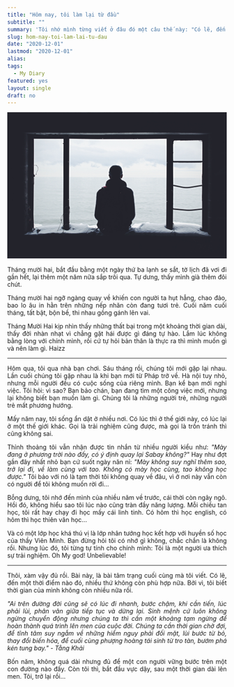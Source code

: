 ```yaml
---
title: "Hôm nay, tôi làm lại từ đầu"
subtitle: ""
summary: 'Tôi nhớ mình từng viết ở đâu đó một câu thế này: "Có lẽ, đến một thời điểm nào đó, nhiều thứ không còn phù hợp nữa". Bởi vì, tôi biết thời gian của mình không còn nhiều nữa rồi...'
slug: hom-nay-toi-lam-lai-tu-dau
date: "2020-12-01"
lastmod: "2020-12-01"
alias:
tags:
  - My Diary
featured: yes
layout: single
draft: no
---
```


<p style = "text-align: center"><img src="./featured.jpg"></p>

<p style = "text-align: justify">Tháng mười hai, bắt đầu bằng một ngày thứ ba lạnh se sắt, tờ lịch đã vơi đi gần hết, lại thêm một năm nữa sắp trôi qua. Tự dưng, thấy mình già thêm đôi chút.</p>

<p style = "text-align: justify">Tháng mười hai ngỡ ngàng quay về khiến con người ta hụt hẫng, chao đảo, bao lo âu in hằn trên những nếp nhăn còn đang tươi trẻ. Cuối năm cuối tháng, tất bật, bộn bề, thi nhau gồng gánh lên vai.</p>

<p style = "text-align: justify">Tháng Mười Hai kịp nhìn thấy những thất bại trong một khoảng thời gian dài, thấy đời nhàn nhạt vì chẳng gặt hái được gì đáng tự hào. Lắm lúc không bằng lòng với chính mình, rồi cứ tự hỏi bản thân là thực ra thì mình muốn gì và nên làm gì. Haizz</p>

---

<p style = "text-align: justify">Hôm qua, tôi qua nhà bạn chơi. Sáu tháng rồi, chúng tôi mới gặp lại nhau. Lần cuối chúng tôi gặp nhau là khi bạn mới từ Pháp trở về. Hà nội tuy nhỏ, nhưng mỗi người đều có cuộc sống của riêng mình. Bạn kể bạn mới nghỉ việc. Tôi hỏi: vì sao? Bạn bảo chán, bạn đang tìm một công việc mới, nhưng lại không biết bạn muốn làm gì. Chúng tôi là những người trẻ, những người trẻ mất phương hướng.</p>

<p style = "text-align: justify">Mấy năm nay, tôi sống ẩn dật ở nhiều nơi. Có lúc thì ở thế giới này, có lúc lại ở một thế giới khác. Gọi là trải nghiệm cũng được, mà gọi là trốn tránh thì cũng không sai.</p>

<p style = "text-align: justify">Thỉnh thoảng tôi vẫn nhận được tin nhắn từ nhiều người kiểu như: <i>"Mày đang ở phương trời nào đấy, có ý định quay lại Sabay không?"</i> Hay như đợt gần đây nhất nhỏ bạn cứ suốt ngày năn nỉ: <i>"Mày không suy nghĩ thêm sao, trở lại đi, về làm cùng với tao. Không có mày học cùng, tao không học được."</i> Tôi bảo với nó là tạm thời tôi không quay về đâu, vì ở nơi này vẫn còn có người để tôi không muốn rời đi...</p>

<p style = "text-align: justify">Bỗng dưng, tôi nhớ đến mình của nhiều năm về trước, cái thời còn ngây ngô. Hồi đó, không hiểu sao tôi lúc nào cũng tràn đầy năng lượng. Mỗi chiều tan học, tôi rất hay chạy đi học mấy cái linh tinh. Có hôm thì học english, có hôm thì học thiên văn học...</p>

<p style = "text-align: justify">Và có một lớp học khá thú vị là lớp nhân tướng học kết hợp với huyền số học của thầy Viên Minh. Bạn đừng hỏi tôi có nhớ gì không, chắc chắn là không rồi. Nhưng lúc đó, tôi từng tự tính cho chính mình: Tôi là một người ưa thích sự trải nghiệm. Oh My god! Unbelievable! </p>

---

<p style = "text-align: justify">Thôi, xàm vậy đủ rồi. Bài này, là bài tâm trạng cuối cùng mà tôi viết. Có lẽ, đến một thời điểm nào đó, nhiều thứ không còn phù hợp nữa. Bởi vì, tôi biết thời gian của mình không còn nhiều nữa rồi.</p>

<p style = "text-align: justify"><i>"Ai trên đường đời cũng sẽ có lúc đi nhanh, bước chậm, khi cần tiến, lúc phải lùi, phân vân giữa tiếp tục và dừng lại. Sinh mệnh cứ luôn không ngừng chuyển động nhưng chúng ta thì cần một khoảng tạm ngừng để hoàn thành quá trình lên men của cuộc đời. Chúng ta cần thời gian chờ đợi, để tĩnh tâm suy ngẫm về những hiểm nguy phải đối mặt, lùi bước từ bỏ, thay đổi biến hóa, để cuối cùng phượng hoàng tái sinh từ tro tàn, bướm phá kén tung bay." - Tằng Khải</i></p>

<p style = "text-align: justify">Bốn năm, không quá dài nhưng đủ để một con người vững bước trên một con đường nào đấy. Còn tôi thì, bắt đầu vực dậy, sau một thời gian dài lên men. Tôi, trở lại rồi...</p>
